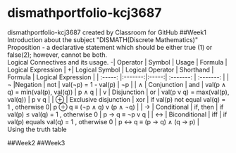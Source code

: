 # dismathportfolio-kcj3687
dismathportfolio-kcj3687 created by Classroom for GitHub
##Week1
<br>Introduction about the subject "DISMATH(Discrete Mathematics)"
<br>Proposition - a declarative statement which should be either true (1) or false(2); however, cannot be both.
<br>Logical Connectives and its usage.
-| Operator  |  Symbol | Usage | Formula | Logical Expression |
 +| Logical Symbol  |  Logical Operator | Shorthand | Formula | Logical Expression |
  | :-----: |:-------:|:-----:| :-------: | :-------: |
  | ¬ |Negation | not | val(¬p) = 1 - val(p) | ¬p |
  | ∧ | Conjunction | and | val(p ∧ q) = min(val(p), val(q)) | p ∧ q |
 | v | Disjunction | or | val(p v q) = max(val(p), val(q)) | p v q |
 | ⊕ | Exclusive disjunction | xor | if val(p)  not equal val(q) = 1 , otherwise  0|  p ⊕ q  ≡ (¬p ∧ q) v (p ∧ ¬q) |
 | → | Conditional | if, then | if val(p)  ≤ val(q) = 1 , otherwise  0  | p → q ≡  ¬p v q |
 | ↔ | Biconditional | iff | if val(p) equals val(q) = 1 , otherwise  0 |  p ↔ q ≡ (p → q) ∧ (q → p) |
<br>Using the truth table

##Week2
##Week3
